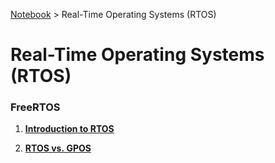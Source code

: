 <a href="../">Notebook</a> > Real-Time Operating Systems (RTOS)

# Real-Time Operating Systems (RTOS)



### FreeRTOS

1. **<a href="./introduction-to-rtos">Introduction to RTOS</a>**

1. **<a href="./rtos-vs-gpos">RTOS vs. GPOS</a>**

   

